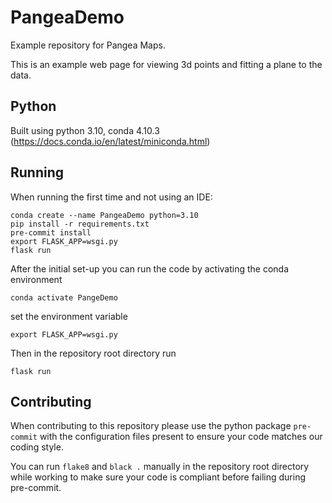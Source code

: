 # PangeaDemo

Example repository for Pangea Maps.

This is an example web page for viewing 3d points and fitting a plane to the data. 

## Python

Built using python 3.10, conda 4.10.3 (https://docs.conda.io/en/latest/miniconda.html)

## Running

When running the first time and not using an IDE:

```shell
conda create --name PangeaDemo python=3.10
pip install -r requirements.txt
pre-commit install
export FLASK_APP=wsgi.py
flask run
```
After the initial set-up you can run the code by activating the conda environment
```shell
conda activate PangeDemo
```
set the environment variable
```shell
export FLASK_APP=wsgi.py
```
Then in the repository root directory run
```shell
flask run
```


## Contributing

When contributing to this repository please use the python package `pre-commit` with the configuration files present to 
ensure your code matches our coding style.

You can run ```flake8``` and ```black .``` manually in the repository root directory while working to make sure your 
code is compliant before failing during pre-commit.
